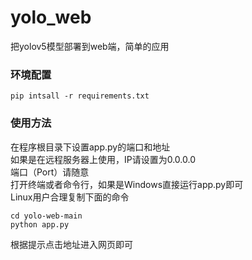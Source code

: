 # yolo_web
把yolov5模型部署到web端，简单的应用  
### 环境配置
```
pip intsall -r requirements.txt
```
### 使用方法
在程序根目录下设置app.py的端口和地址  
如果是在远程服务器上使用，IP请设置为0.0.0.0  
端口（Port）请随意  
打开终端或者命令行，如果是Windows直接运行app.py即可  
Linux用户合理复制下面的命令  
```
cd yolo-web-main
python app.py
```
根据提示点击地址进入网页即可
